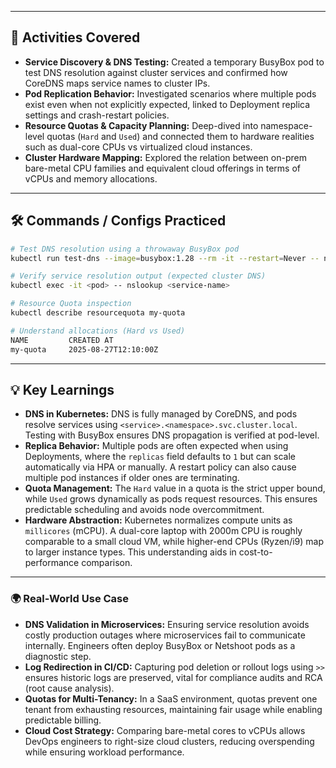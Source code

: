 
---

## 🚀 Activities Covered

* **Service Discovery & DNS Testing:** Created a temporary BusyBox pod to test DNS resolution against cluster services and confirmed how CoreDNS maps service names to cluster IPs.
* **Pod Replication Behavior:** Investigated scenarios where multiple pods exist even when not explicitly expected, linked to Deployment replica settings and crash-restart policies.
* **Resource Quotas & Capacity Planning:** Deep-dived into namespace-level quotas (`Hard` and `Used`) and connected them to hardware realities such as dual-core CPUs vs virtualized cloud instances.
* **Cluster Hardware Mapping:** Explored the relation between on-prem bare-metal CPU families and equivalent cloud offerings in terms of vCPUs and memory allocations.

---

## 🛠 Commands / Configs Practiced

```bash
# Test DNS resolution using a throwaway BusyBox pod
kubectl run test-dns --image=busybox:1.28 --rm -it --restart=Never -- nslookup nginx-resolver-service

# Verify service resolution output (expected cluster DNS)
kubectl exec -it <pod> -- nslookup <service-name>

# Resource Quota inspection
kubectl describe resourcequota my-quota

# Understand allocations (Hard vs Used)
NAME         CREATED AT
my-quota     2025-08-27T12:10:00Z

```

---

## 💡 Key Learnings

* **DNS in Kubernetes:** DNS is fully managed by CoreDNS, and pods resolve services using `<service>.<namespace>.svc.cluster.local`. Testing with BusyBox ensures DNS propagation is verified at pod-level.
* **Replica Behavior:** Multiple pods are often expected when using Deployments, where the `replicas` field defaults to `1` but can scale automatically via HPA or manually. A restart policy can also cause multiple pod instances if older ones are terminating.
* **Quota Management:** The `Hard` value in a quota is the strict upper bound, while `Used` grows dynamically as pods request resources. This ensures predictable scheduling and avoids node overcommitment.
* **Hardware Abstraction:** Kubernetes normalizes compute units as `millicores` (mCPU). A dual-core laptop with 2000m CPU is roughly comparable to a small cloud VM, while higher-end CPUs (Ryzen/i9) map to larger instance types. This understanding aids in cost-to-performance comparison.

---

### 🌍 Real-World Use Case

* **DNS Validation in Microservices:** Ensuring service resolution avoids costly production outages where microservices fail to communicate internally. Engineers often deploy BusyBox or Netshoot pods as a diagnostic step.
* **Log Redirection in CI/CD:** Capturing pod deletion or rollout logs using `>>` ensures historic logs are preserved, vital for compliance audits and RCA (root cause analysis).
* **Quotas for Multi-Tenancy:** In a SaaS environment, quotas prevent one tenant from exhausting resources, maintaining fair usage while enabling predictable billing.
* **Cloud Cost Strategy:** Comparing bare-metal cores to vCPUs allows DevOps engineers to right-size cloud clusters, reducing overspending while ensuring workload performance.


